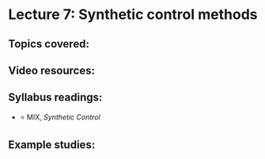 # Lecture 7: Synthetic control methods

## Topics covered:

## Video resources:

## Syllabus readings:

* :star: MIX, *Synthetic Control*

## Example studies:
